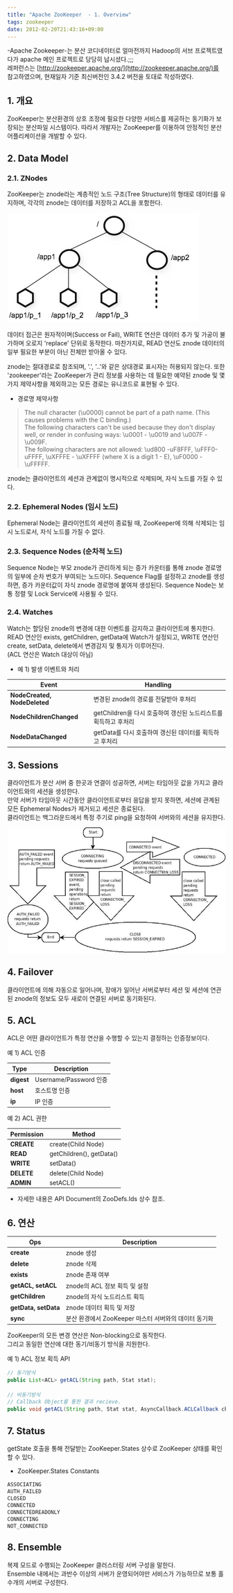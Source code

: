 ```yaml
---
title: "Apache ZooKeeper  - 1. Overview"
tags: zookeeper
date: 2012-02-20T21:43:16+09:00
---
```


-Apache Zookeeper-는 분산 코디네이터로 얼마전까지 Hadoop의 서브 프로젝트였다가 apache 메인 프로젝트로 당당히 납시셨다.;;;  
레퍼런스는 [http://zookeeper.apache.org/](http://zookeeper.apache.org/)를 참고하였으며, 현재일자 기준 최신버전인 3.4.2 버전을 토대로 작성하였다.

## 1. 개요
ZooKeeper는 분산환경의 상호 조정에 필요한 다양한 서비스를 제공하는 동기화가 보장되는 분산파일 시스템이다. 따라서 개발자는 ZooKeeper를 이용하여 안정적인 분산 어플리케이션을 개발할 수 있다.  
  

## 2. Data Model
### 2.1. ZNodes
ZooKeeper는 znode라는 계층적인 노드 구조(Tree Structure)의 형태로 데이터를 유지하며, 각각의 znode는 데이터를 저장하고 ACL을 포함한다.

![znode](../assets/image/2012-02-20-201202201201.jpg)

데이터 접근은 원자적이며(Success or Fail), WRITE 연산은 데이터 추가 및 가공이 불가하며 오로지 'replace' 단위로 동작한다. 마찬가지로, READ 연산도 znode 데이터의 일부 필요한 부분이 아닌 전체만 받아올 수 있다.   
  
znode는 절대경로로 참조되며, '.', '..'와 같은 상대경로 표시자는 허용되지 않는다. 또한 'zookeeper'라는 ZooKeeper가 관리 정보를 사용하는 데 필요한 예약된 znode 및 몇가지 제약사항을 제외하고는 모든 경로는 유니코드로 표현될 수 있다.  
  
- 경로명 제약사항  
> The null character (\u0000) cannot be part of a path name. (This causes problems with the C binding.)  
The following characters can't be used because they don't display well, or render in confusing ways: \u0001 - \u0019 and \u007F - \u009F.  
> The following characters are not allowed: \ud800 -uF8FFF, \uFFF0-uFFFF, \uXFFFE - \uXFFFF (where X is a digit 1 - E), \uF0000 - \uFFFFF.  

znode는 클라이언트의 세션과 관계없이 명시적으로 삭제되며, 자식 노드를 가질 수 있다.

  

### 2.2. Ephemeral Nodes (임시 노드)
Ephemeral Node는 클라이언트의 세션이 종료될 때, ZooKeeper에 의해 삭제되는 임시 노드로서, 자식 노드를 가질 수 없다.

### 2.3. Sequence Nodes (순차적 노드)
Sequence Node는 부모 znode가 관리하게 되는 증가 카운터를 통해 znode 경로명의 일부에 순차 번호가 부여되는 노드이다. Sequence Flag를 설정하고 znode를 생성하면, 증가 카운터값이 자식 znode 경로명에 붙여져 생성된다. Sequence Node는 보통 정렬 및 Lock Service에 사용될 수 있다.  

### 2.4. Watches
Watch는 할당된 znode의 변경에 대한 이벤트를 감지하고 클라이언트에 통지한다.  
READ 연산인 exists, getChildren, getData에 Watch가 설정되고, WRITE 연산인 create, setData, delete에서 변경감지 및 통지가 이루어진다.  
(ACL 연산은 Watch 대상이 아님)  
  
- 예 1) 발생 이벤트와 처리  

| Event | Handling |
|-------|----------|
| **NodeCreated, NodeDeleted** |  변경된 znode의 경로를 전달받아 후처리 |
| **NodeChildrenChanged** |  getChildren을 다시 호출하여 갱신된 노드리스트를 획득하고 후처리 |
| **NodeDataChanged** |  getData를 다시 호출하여 갱신된 데이터를 획득하고 후처리 |
  
  

## 3. Sessions
클라이언트가 분산 서버 중 한곳과 연결이 성공하면, 서버는 타임아웃 값을 가지고 클라이언트와의 세션을 생성한다.  
만약 서버가 타임아웃 시간동안 클라이언트로부터 응답을 받지 못하면, 세션에 관계된 모든 Ephemeral Nodes가 제거되고 세션은 종료된다.  
클라이언트는 백그라운드에서 특정 주기로 ping을 요청하여 서버와의 세션을 유지한다.

![zk sessions](../assets/image/2012-02-20-201202201151.jpg)

## 4. Failover
클라이언트에 의해 자동으로 일어나며, 장애가 일어난 서버로부터 세션 및 세션에 연관된 znode의 정보도 모두 새로이 연결된 서버로 동기화된다.  
  

## 5. ACL
ACL은 어떤 클라이언트가 특정 연산을 수행할 수 있는지 결정하는 인증정보이다.  
  
예 1) ACL 인증  

| Type | Description |
|-------|----------|
| **digest** | Username/Password 인증 |
| **host** | 호스트명 인증 |
| **ip** | IP 인증 |

  
예 2) ACL 권한  

| Permission | Method |
|-------|----------|
| **CREATE** | create(Child Node) |
| **READ** | getChildren(), getData() |
| **WRITE** | setData() |
| **DELETE** | delete(Child Node) |
| **ADMIN** | setACL() |

- 자세한 내용은 API Document의 ZooDefs.Ids 상수 참조.
  
  

## 6. 연산

| Ops | Description |
|-------|----------|
| **create** | znode 생성 |
| **delete** | znode 삭제 |
| **exists** | znode 존재 여부 |
| **getACL, setACL** | znode의 ACL 정보 획득 및 설정 |
| **getChildren** | znode의 자식 노드리스트 획득 |
| **getData, setData** | znode 데이터 획득 및 저장 |
| **sync** | 분산 환경에서 ZooKeeper 마스터 서버와의 데이터 동기화 |

ZooKeeper의 모든 변경 연산은 Non-blocking으로 동작한다.  
그리고 동일한 연산에 대한 동기/비동기 방식을 지원한다.  
  
예 1) ACL 정보 획득 API  
```java
// 동기방식
public List<ACL> getACL(String path, Stat stat);

// 비동기방식
// Callback Object를 통한 결과 recieve.
public void getACL(String path, Stat stat, AsyncCallback.ACLCallback cb, Object ctx);
```
  

## 7. Status
getState 호출을 통해 전달받는 ZooKeeper.States 상수로 ZooKeeper 상태를 확인할 수 있다.  
  
- ZooKeeper.States Constants  
```
ASSOCIATING  
AUTH_FAILED  
CLOSED  
CONNECTED  
CONNECTEDREADONLY  
CONNECTING  
NOT_CONNECTED  
```

## 8. Ensemble
복제 모드로 수행되는 ZooKeeper 클러스터링 서버 구성을 말한다.  
Ensemble 내에서는 과반수 이상의 서버가 운영되어야만 서비스가 가능하므로 보통 홀수개의 서버로 구성한다.

